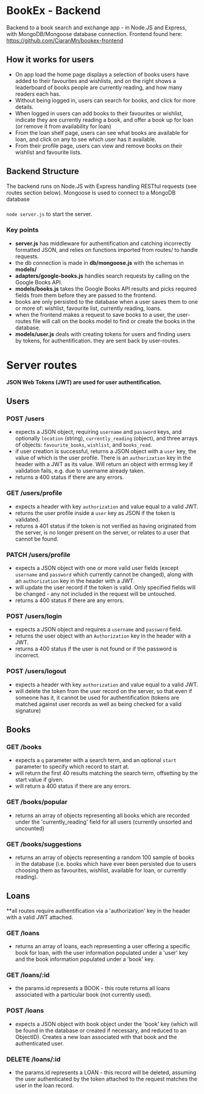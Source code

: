 # BookEx - Backend
Backend to a book search and exchange app - in Node.JS and Express, with MongoDB/Mongoose database connection.
Frontend found here: https://github.com/CiaranMn/bookex-frontend

## How it works for users
- On app load the home page displays a selection of books users have added to their favourites and wishlists, and on the right shows a leaderboard of books people are currently reading, and how many readers each has.
- Without being logged in, users can search for books, and click for more details.
- When logged in users can add books to their favourites or wishlist, indicate they are currently reading a book, and offer a book up for loan (or remove it from availability for loan)
- From the loan shelf page, users can see what books are available for loan, and click on any to see which user has it available.
- From their profile page, users can view and remove books on their wishlist and favourite lists.

## Backend Structure
The backend runs on Node.JS with Express handling RESTful requests (see routes section below). Mongoose is used to connect to a MongoDB database
###
`node server.js` to start the server.

### Key points
- **server.js** has middleware for authentification and catching incorrectly formatted JSON, and relies on functions imported from routes/ to handle requests.
- the db connection is made in **db/mongoose.js** with the schemas in **models/**
- **adapters/google-books.js** handles search requests by calling on the Google Books API.
- **models/books.js** takes the Google Books API results and picks required fields from them before they are passed to the frontend.
- books are only persisted to the database when a user saves them to one or more of: wishlist, favourite list, currently reading, loans.
- when the frontend makes a request to save books to a user, the user-routes file will call on the books model to find or create the books in the database.
- **models/user.js** deals with creating tokens for users and finding users by tokens, for authentification. they are sent back by user-routes.

# Server routes

**JSON Web Tokens (JWT) are used for user authentification.**
##
## Users

### POST /users
- expects a JSON object, requiring `username` and `password` keys, and optionally `location` (string), `currently_reading` (object), and three arrays of objects: `favourite_books`, `wishlist`, and `books_read`.
- if user creation is successful, returns a JSON object with a `user` key, the value of which is the user profile. There is an `authorization` key in the header with a JWT as its value. Will return an object with errmsg key if validation fails, e.g. due to username already taken.
- returns a 400 status if there are any errors. 

### GET /users/profile
- expects a header with key `authorization` and value equal to a valid JWT.
- returns the user profile inside a `user` key as JSON if the token is validated.
- returns a 401 status if the token is not verified as having originated from the server, is no longer present on the server, or relates to a user that cannot be found.

### PATCH /users/profile
- expects a JSON object with one or more valid user fields (except `username` and `password` which currently cannot be changed), along with an `authorization` key in the header with a JWT.
- will update the user record if the token is valid. Only specified fields will be changed - any not included in the request will be untouched.
- returns a 400 status if there are any errors.

### POST /users/login
- expects a JSON object and requires a `username` and `password` field.
- returns the user object with an `Authorization` key in the header with a JWT.
- returns a 400 status if the user is not found or if the password is incorrect.

### POST /users/logout
- expects a header with key `authorization` and value equal to a valid JWT.
- will delete the token from the user record on the server, so that even if someone has it, it cannot be used for authentification (tokens are matched against user records as well as being checked for a valid signature)

##
## Books

### GET /books
- expects a `q` parameter with a search term, and an optional `start` parameter to specify which record to start at.
- will return the first 40 results matching the search term, offsetting by the start value if given.
- will return a 400 status if there are any errors.

### GET /books/popular
- returns an array of objects representing all books which are recorded under the 'currently_reading' field for all users (currently unsorted and uncounted)

### GET /books/suggestions
- returns an array of objects representing a random 100 sample of books in the database (i.e. books which have ever been persisted due to users choosing them as favourites, wishlist, available for loan, or currently reading).

##
## Loans

**all routes require authentification via a 'authorization' key in the header with a valid JWT attached.

### GET /loans
- returns an array of loans, each representing a user offering a specific book for loan, with the user information populated under a 'user' key and the book information populated under a 'book' key.

### GET /loans/:id
- the params.id represents a BOOK - this route returns all loans associated with a particular book (not currently used).

### POST /loans
- expects a JSON object with book object under the 'book' key (which will be found in the database or created if necessary, and reduced to an ObjectID). Creates a new loan associated with that book and the authenticated user.

### DELETE /loans/:id
- the params.id represents a LOAN - this record will be deleted, assuming the user authenticated by the token attached to the request matches the user in the loan record.
